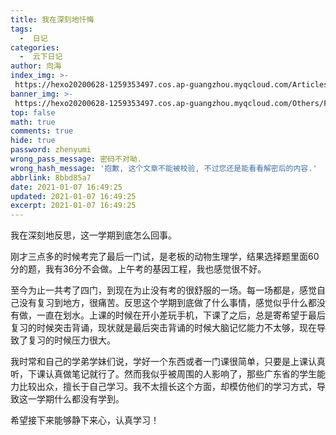 ```yaml
---
title: 我在深刻地忏悔
tags:
  -  日记
categories:
  -  云下日记
author: 向海
index_img: >-
 https://hexo20200628-1259353497.cos.ap-guangzhou.myqcloud.com/Articles/Diary/Diary.png
banner_img: >-
 https://hexo20200628-1259353497.cos.ap-guangzhou.myqcloud.com/Others/Fluid/post/post2.jpg
top: false
math: true
comments: true
hide: true
password: zhenyumi
wrong_pass_message: 密码不对呦.
wrong_hash_message: '抱歉, 这个文章不能被校验, 不过您还是能看看解密后的内容.'
abbrlink: 8bbd85a7
date: 2021-01-07 16:49:25
updated: 2021-01-07 16:49:25
excerpt: 2021-01-07 16:49:25
---
```


我在深刻地反思，这一学期到底怎么回事。

刚才三点多的时候考完了最后一门试，是老板的动物生理学，结果选择题里面60分的题，我有36分不会做。上午考的基因工程，我也感觉很不好。

至今为止一共考了四门，到现在为止没有考的很舒服的一场。每一场都是，感觉自己没有复习到地方，很痛苦。反思这个学期到底做了什么事情，感觉似乎什么都没有做，一直在划水。上课的时候在开小差玩手机，下课了之后，总是寄希望于最后复习的时候突击背诵，现状就是最后突击背诵的时候大脑记忆能力不太够，现在导致了复习的时候压力很大。

我时常和自己的学弟学妹们说，学好一个东西或者一门课很简单，只要是上课认真听，下课认真做笔记就行了。然而我似乎被周围的人影响了，那些广东省的学生能力比较出众，擅长于自己学习。我不太擅长这个方面，却模仿他们的学习方式，导致这一学期什么都没有学到。

希望接下来能够静下来心，认真学习！
